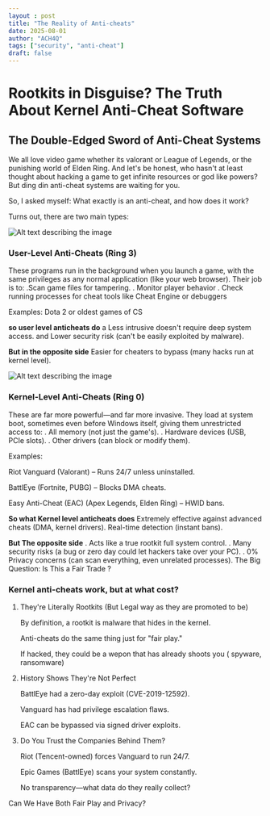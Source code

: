 ```yaml
---
layout : post
title: "The Reality of Anti-cheats"
date: 2025-08-01
author: "ACH4Q"
tags: ["security", "anti-cheat"]
draft: false
---
```


# Rootkits in Disguise? The Truth About Kernel Anti-Cheat Software

## The Double-Edged Sword of Anti-Cheat Systems

We all love video game whether  its valorant or  League of Legends, or the punishing world of Elden Ring. And let's be honest, who hasn't at least thought about hacking a game to get infinite resources or god like powers? But ding din anti-cheat systems are waiting for you.

So, I asked myself: What exactly is an anti-cheat, and how does it work?

Turns out, there are two main types:

![Alt text describing the image](https://static.wixstatic.com/media/bad31a_4a5a413314614df0be7deb3f1925953b~mv2.png/v1/fill/w_560,h_296,al_c,q_85,usm_0.66_1.00_0.01,enc_avif,quality_auto/bad31a_4a5a413314614df0be7deb3f1925953b~mv2.png)

### User-Level Anti-Cheats (Ring 3)

These programs run in the background when you launch a game, with the same privileges as any normal application (like your web browser). Their job is to:
 .Scan game files for tampering.
. Monitor player behavior 
. Check running processes for cheat tools like Cheat Engine or debuggers

Examples: Dota 2 or oldest games of CS

**so user level anticheats do** 
 a Less intrusive doesn't require deep system access.
and Lower security risk (can't be easily exploited by malware).

**But in the opposite side** 
 Easier for cheaters to bypass (many hacks run at kernel level).

![Alt text describing the image](https://upload.wikimedia.org/wikipedia/commons/thumb/2/2f/Priv_rings.svg/1200px-Priv_rings.svg.png)
### Kernel-Level Anti-Cheats (Ring 0)

These are far more powerful—and far more invasive. They load at system boot, sometimes even before Windows itself, giving them unrestricted access to:
. All memory (not just the game's).
. Hardware devices (USB, PCIe slots).
. Other drivers (can block or modify them).

Examples:

Riot Vanguard (Valorant) – Runs 24/7 unless uninstalled.

BattlEye (Fortnite, PUBG) – Blocks DMA cheats.

Easy Anti-Cheat (EAC) (Apex Legends, Elden Ring) – HWID bans.

**So what Kernel level anticheats does** 
 Extremely effective against advanced cheats (DMA, kernel drivers).
 Real-time detection (instant bans).

**But The opposite side** 
. Acts like a true rootkit full system control.
. Many security risks (a bug or zero day could let hackers take over your PC).
. 0% Privacy concerns (can scan everything, even unrelated processes).
The Big Question: Is This a Fair Trade ?


### Kernel anti-cheats work, but at what cost?

1. They're Literally Rootkits (But Legal way as they are promoted to be)
    
    By definition, a rootkit is malware that hides in the kernel.
    
    Anti-cheats do the same thing just for "fair play."
    
    If hacked, they could be a wepon that has already shoots you ( spyware, ransomware)
    
2. History Shows They're Not Perfect
    
    BattlEye had a zero-day exploit (CVE-2019-12592).
    
    Vanguard has had privilege escalation flaws.
    
    EAC can be bypassed via signed driver exploits.
    
3. Do You Trust the Companies Behind Them?
    
    Riot (Tencent-owned) forces Vanguard to run 24/7.
    
    Epic Games (BattlEye) scans your system constantly.
    
    No transparency—what data do they really collect?
    

Can We Have Both Fair Play and Privacy?